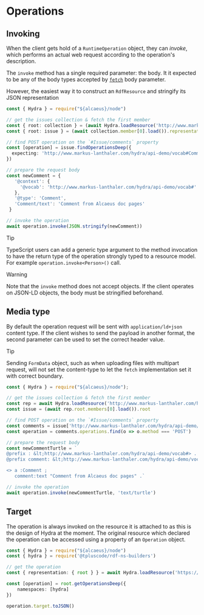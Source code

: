 # Operations

## Invoking

When the client gets hold of a `RuntimeOperation` object, they can _invoke_, which performs an actual web request according to the operation's description.

The `invoke` method has a single required parameter: the body. It it expected to be any of the body types accepted by [`fetch`][f] body parameter.

However, the easiest way it to construct an `RdfResource` and stringify its JSON representation

<run-kit>

```typescript
const { Hydra } = require("${alcaeus}/node")

// get the issues collection & fetch the first member
const { root: collection } = (await Hydra.loadResource('http://www.markus-lanthaler.com/hydra/api-demo/issues/')).representation
const { root: issue } = (await collection.member[0].load()).representation

// find POST operation on the `#Issue/comments` property
const [operation] = issue.findOperationsDeep({
  expecting: 'http://www.markus-lanthaler.com/hydra/api-demo/vocab#Comment'
})

// prepare the request body
const newComment = {
   '@context': {
     '@vocab': 'http://www.markus-lanthaler.com/hydra/api-demo/vocab#'
   },
   '@type': 'Comment',
   'Comment/text': 'Comment from Alcaeus doc pages'
 }

// invoke the operation
await operation.invoke(JSON.stringify(newComment))
```

</run-kit>

> [!TIP]
> TypeScript users can add a generic type argument to the method invocation to have the return type of the operation strongly typed to a resource model. For example `operation.invoke<Person>()` call.

> [!WARNING]
> Note that the `invoke` method does not accept objects. If the client operates on JSON-LD objects, the body must be stringified beforehand.

## Media type

By default the operation request will be sent with `application/ld+json` content type. If the client wishes to send the payload in another format, the second parameter can be used to set the correct header value.

> [!TIP]
> Sending `FormData` object, such as when uploading files with multipart request, will not set the content-type to let the `fetch` implementation set it with correct boundary.

<run-kit>

```typescript
const { Hydra } = require("${alcaeus}/node");

// get the issues collection & fetch the first member
const rep = await Hydra.loadResource('http://www.markus-lanthaler.com/hydra/api-demo/issues/');
const issue = (await rep.root.members[0].load()).root

// find POST operation on the `#Issue/comments` property
const comments = issue['http://www.markus-lanthaler.com/hydra/api-demo/vocab#Issue/comments']
const operation = comments.operations.find(o => o.method === 'POST')

// prepare the request body
const newCommentTurtle = `
@prefix : &lt;http://www.markus-lanthaler.com/hydra/api-demo/vocab#> .
@prefix comment: &lt;http://www.markus-lanthaler.com/hydra/api-demo/vocab#Comment/> .

<> a :Comment ;
   comment:text "Comment from Alcaeus doc pages" .`

// invoke the operation
await operation.invoke(newCommentTurtle, 'text/turtle')
```

</run-kit>

[f]: https://developer.mozilla.org/en-US/docs/Web/API/WindowOrWorkerGlobalScope/fetch#Parameters

## Target

The operation is always invoked on the resource it is attached to as this is the design of Hydra at the moment. The original resource which declared the operation can be accessed using a property of an `Operation` object.

<run-kit>

```typescript
const { Hydra } = require("${alcaeus}/node")
const { hydra } = require('@tpluscode/rdf-ns-builders')

// get the operation
const { representation: { root } } = await Hydra.loadResource('https://hydra-movies.herokuapp.com/')

const [operation] = root.getOperationsDeep({
    namespaces: [hydra]
})

operation.target.toJSON()
```

</run-kit>
